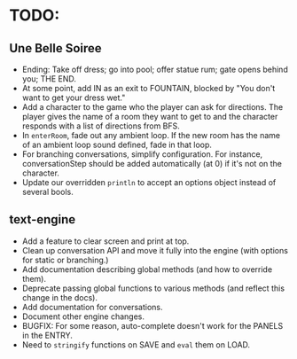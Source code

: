 # TODO:

## Une Belle Soiree
* Ending: Take off dress; go into pool; offer statue rum; gate opens behind you; THE END.
* At some point, add IN as an exit to FOUNTAIN, blocked by "You don't want to get your dress wet."
* Add a character to the game who the player can ask for directions. The player gives the name of a room they want to get to and the character responds with a list of directions from BFS.
* In `enterRoom`, fade out any ambient loop. If the new room has the name of an ambient loop sound defined, fade in that loop.
* For branching conversations, simplify configuration. For instance, conversationStep should be added automatically (at 0) if it's not on the character.
* Update our overridden `println` to accept an options object instead of several bools.

## text-engine
* Add a feature to clear screen and print at top.
* Clean up conversation API and move it fully into the engine (with options for static or branching.)
* Add documentation describing global methods (and how to override them).
* Deprecate passing global functions to various methods (and reflect this change in the docs).
* Add documentation for conversations.
* Document other engine changes.
* BUGFIX: For some reason, auto-complete doesn't work for the PANELS in the ENTRY.
* Need to `stringify` functions on SAVE and `eval` them on LOAD.